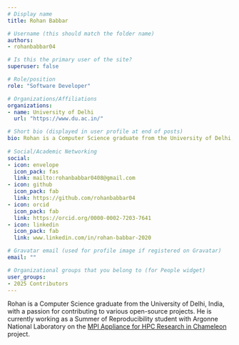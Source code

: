 ```yaml
---
# Display name
title: Rohan Babbar

# Username (this should match the folder name)
authors:
- rohanbabbar04

# Is this the primary user of the site?
superuser: false

# Role/position
role: "Software Developer"

# Organizations/Affiliations
organizations:
- name: University of Delhi
  url: "https://www.du.ac.in/"

# Short bio (displayed in user profile at end of posts)
bio: Rohan is a Computer Science graduate from the University of Delhi, India, with a keen interest in MPI programming and Bayesian statistics.
  
# Social/Academic Networking
social:
- icon: envelope
  icon_pack: fas
  link: mailto:rohanbabbar0408@gmail.com
- icon: github
  icon_pack: fab
  link: https://github.com/rohanbabbar04
- icon: orcid
  icon_pack: fab
  link: https://orcid.org/0000-0002-7203-7641
- icon: linkedin
  icon_pack: fab
  link: www.linkedin.com/in/rohan-babbar-2020

# Gravatar email (used for profile image if registered on Gravatar)
email: ""

# Organizational groups that you belong to (for People widget)
user_groups:
- 2025 Contributors
---
```

Rohan is a Computer Science graduate from the University of Delhi, India, with a passion for contributing to various open-source projects. 
He is currently working as a Summer of Reproducibility student with Argonne National Laboratory on the [MPI Appliance for HPC Research in Chameleon](https://ucsc-ospo.github.io/project/osre25/uchicago/mpi/) project.
